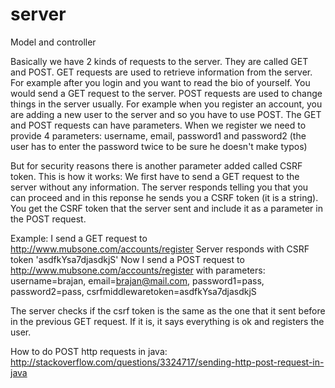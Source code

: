# server
Model and controller

Basically we have 2 kinds of requests to the server. They are called GET and POST.
GET requests are used to retrieve information from the server. For example after you login and you want to read the bio of yourself. You would send a GET request to the server.
POST requests are used to change things in the server usually. For example when you register an account, you are adding a new user to the server and so you have to use POST.
The GET and POST requests can have parameters.
When we register we need to provide 4 parameters: username, email, password1 and password2 (the user has to enter the password twice to be sure he doesn't make typos)

But for security reasons there is another parameter added called CSRF token.
This is how it works:
We first have to send a GET request to the server without any information. The server responds telling you that you can proceed and in this reponse he sends you a CSRF token (it is a string). You get the CSRF token that the server sent
and include it as a parameter in the POST request.

Example:
I send a GET request to http://www.mubsone.com/accounts/register
Server responds with CSRF token 'asdfkYsa7djasdkjS'
Now I send a POST request to http://www.mubsone.com/accounts/register with parameters: 
username=brajan, 
email=brajan@mail.com, 
password1=pass, 
password2=pass, 
csrfmiddlewaretoken=asdfkYsa7djasdkjS

The server checks if the csrf token is the same as the one that it sent before in the previous GET request. If it is, it says everything is ok and registers the user.

How to do POST http requests in java: http://stackoverflow.com/questions/3324717/sending-http-post-request-in-java
